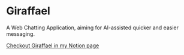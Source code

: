 # Giraffael
A Web Chatting Application, aiming for AI-assisted quicker and easier messaging.

[Checkout Giraffael in my Notion page](https://www.notion.so/Project-Giraffael-15fa829a7ea780a7a2cdf502792b7805)
